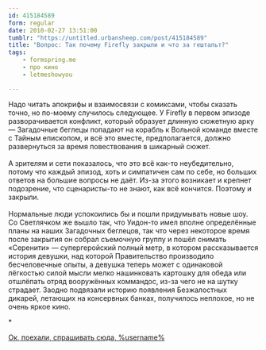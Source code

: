 ```yaml
---
id: 415184589
form: regular
date: 2010-02-27 13:51:00
tumblr: "https://untitled.urbansheep.com/post/415184589"
title: "Вопрос: Так почему Firefly закрыли и что за гештальт?"
tags:
    - formspring.me
    - про кино
    - letmeshowyou

---
```


<p class="formspringmeAnswer">Надо читать апокрифы и взаимосвязи с комиксами, чтобы сказать точно, но по-моему случилось следующее. У Firefly в первом эпизоде разворачивается конфликт, который образует длинную сюжетную арку — Загадочные беглецы попадают на корабль к Вольной команде вместе с Тайным епископом, и всё это вместе, предполагается, должно развернуться за время повествования в шикарный сюжет.<br/><br/>
А зрителям и сети показалось, что это всё как-то неубедительно, потому что каждый эпизод, хоть и симпатичен сам по себе, но больших ответов на большие вопросы не даёт. Из-за этого возникает и крепнет подозрение, что сценаристы-то не знают, как всё кончится. Поэтому и закрыли.<br/><br/>
Нормальные люди успокоились бы и пошли придумывать новые шоу. Со Светлячком же вышло так, что Уидон-то имел вполне определённые планы на наших Загадочных беглецов, так что через некоторое время после закрытия он собрал съемочную группу и пошёл снимать «Серенити» — супергеройский полный метр, в котором рассказывается история девушки, над которой Правительство производило бесчеловечные опыты, а девушка теперь может с одинаковой лёгкостью силой мысли мелко нашинковать картошку для обеда или отшлёпать отряд вооружённых коммандос, из-за чего не на шутку страдает. Заодно подвязали историю появления Безжалостных дикарей, летающих на консервных банках, получилось неплохое, но не очень яркое кино.</p>

<p>*</p>

<p class="formspringmeFooter">
    <a href="http://formspring.me/urbansheep">Ок, поехали, спрашивать сюда, %username%</a>
</p>

